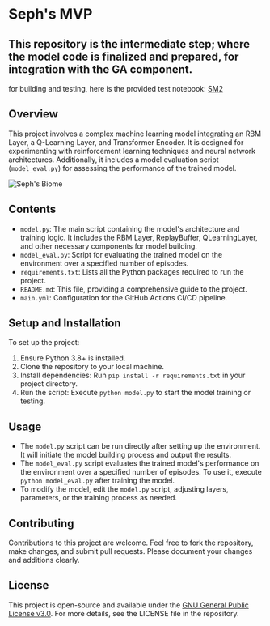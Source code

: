 # Seph's MVP
## This repository is the intermediate step; where the model code is finalized and prepared, for integration with the GA component.

for building and testing, here is the provided test notebook: [SM2](https://github.com/LoQiseaking69/SM2)

## Overview
This project involves a complex machine learning model integrating an RBM Layer, a Q-Learning Layer, and Transformer Encoder. It is designed for experimenting with reinforcement learning techniques and neural network architectures. Additionally, it includes a model evaluation script (`model_eval.py`) for assessing the performance of the trained model.

![Seph's Biome](https://github.com/LoQiseaking69/SephsBIOME/blob/master/Docs/Misc/IMG_7130.png)

## Contents
- `model.py`: The main script containing the model's architecture and training logic. It includes the RBM Layer, ReplayBuffer, QLearningLayer, and other necessary components for model building.
- `model_eval.py`: Script for evaluating the trained model on the environment over a specified number of episodes.
- `requirements.txt`: Lists all the Python packages required to run the project.
- `README.md`: This file, providing a comprehensive guide to the project.
- `main.yml`: Configuration for the GitHub Actions CI/CD pipeline.

## Setup and Installation
To set up the project:
1. Ensure Python 3.8+ is installed.
2. Clone the repository to your local machine.
3. Install dependencies: Run `pip install -r requirements.txt` in your project directory.
4. Run the script: Execute `python model.py` to start the model training or testing.

## Usage
- The `model.py` script can be run directly after setting up the environment. It will initiate the model building process and output the results.
- The `model_eval.py` script evaluates the trained model's performance on the environment over a specified number of episodes. To use it, execute `python model_eval.py` after training the model.
- To modify the model, edit the `model.py` script, adjusting layers, parameters, or the training process as needed.

## Contributing
Contributions to this project are welcome. Feel free to fork the repository, make changes, and submit pull requests. Please document your changes and additions clearly.

## License
This project is open-source and available under the [GNU General Public License v3.0](https://www.gnu.org/licenses/gpl-3.0.html). For more details, see the LICENSE file in the repository.
